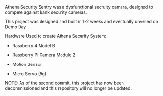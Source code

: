Athena Security Sentry was a dysfunctional secruity camera, designed to compete against bank security cameras. 

This project was designed and built in 1-2 weeks and eventually unveiled on Demo Day

Hardware Used to create Athena Security System:

- Raspberry 4 Model B

- Raspberry Pi Camera Module 2 

- Motion Sensor

- Micro Servo (9g)

NOTE: As of the second commit, this project has now been decommissioned and this repository will no longer be updated.

